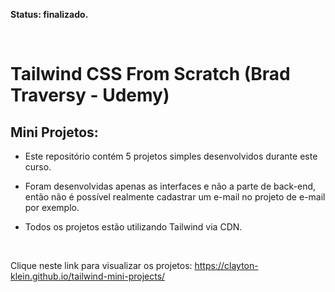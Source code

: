 **Status: finalizado.**

<br>

# Tailwind CSS From Scratch (Brad Traversy - Udemy)

## Mini Projetos:

- Este repositório contém 5 projetos simples desenvolvidos durante este curso.

- Foram desenvolvidas apenas as interfaces e não a parte de back-end, então não é possível realmente cadastrar um e-mail no projeto de e-mail por exemplo.

- Todos os projetos estão utilizando Tailwind via CDN.

<br>

Clique neste link para visualizar os projetos:
https://clayton-klein.github.io/tailwind-mini-projects/

